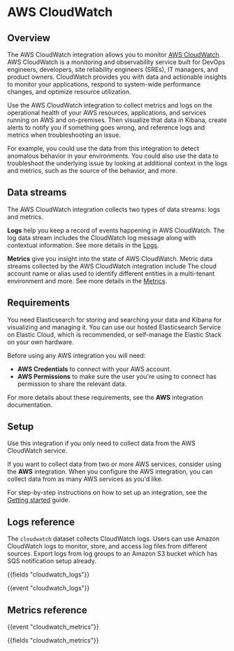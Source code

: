 # AWS CloudWatch

## Overview

The AWS CloudWatch integration allows you to monitor [AWS CloudWatch](https://aws.amazon.com/cloudwatch/). AWS CloudWatch is a monitoring and observability service built for DevOps engineers, developers, site reliability engineers (SREs), IT managers, and product owners. CloudWatch provides you with data and actionable insights to monitor your applications, respond to system-wide performance changes, and optimize resource utilization.

Use the AWS CloudWatch integration to collect metrics and logs on the operational health of your AWS resources, applications, and services running on AWS and on-premises. Then visualize that data in Kibana, create alerts to notify you if something goes wrong, and reference logs and metrics when troubleshooting an issue.

For example, you could use the data from this integration to detect anomalous behavior in your environments. You could also use the data to troubleshoot the underlying issue by looking at additional context in the logs and metrics, such as the source of the behavior, and more.

## Data streams

The AWS CloudWatch integration collects two types of data streams: logs and metrics.

**Logs** help you keep a record of events happening in AWS CloudWatch.
The log data stream includes the CloudWatch log message along with contextual information. See more details in the [Logs](#logs-reference).

**Metrics** give you insight into the state of AWS CloudWatch.
Metric data streams collected by the AWS CloudWatch integration include The cloud account name or alias used to identify different entities in a multi-tenant environment and more. See more details in the [Metrics](#metrics-reference).

## Requirements

You need Elasticsearch for storing and searching your data and Kibana for visualizing and managing it.
You can use our hosted Elasticsearch Service on Elastic Cloud, which is recommended, or self-manage the Elastic Stack on your own hardware.

 Before using any AWS integration you will need:

 * **AWS Credentials** to connect with your AWS account.
 * **AWS Permissions** to make sure the user you're using to connect has permission to share the relevant data.

 For more details about these requirements, see the **AWS** integration documentation.

## Setup

 Use this integration if you only need to collect data from the AWS CloudWatch service.

 If you want to collect data from two or more AWS services, consider using the **AWS** integration.
 When you configure the AWS integration, you can collect data from as many AWS services as you'd like.

For step-by-step instructions on how to set up an integration, see the
[Getting started](https://www.elastic.co/guide/en/welcome-to-elastic/current/getting-started-observability.html) guide.

## Logs reference

The `cloudwatch` dataset collects CloudWatch logs. Users can use Amazon 
CloudWatch logs to monitor, store, and access log files from different sources. 
Export logs from log groups to an Amazon S3 bucket which has SQS notification 
setup already.

{{fields "cloudwatch_logs"}}

{{event "cloudwatch_logs"}}

## Metrics reference

{{event "cloudwatch_metrics"}}

{{fields "cloudwatch_metrics"}}